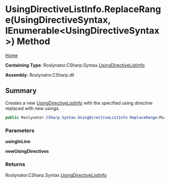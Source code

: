 # UsingDirectiveListInfo\.ReplaceRange\(UsingDirectiveSyntax, IEnumerable\<UsingDirectiveSyntax>\) Method

[Home](../../../../../README.md)

**Containing Type**: Roslynator\.CSharp\.Syntax\.[UsingDirectiveListInfo](../README.md)

**Assembly**: Roslynator\.CSharp\.dll

## Summary

Creates a new [UsingDirectiveListInfo](../README.md) with the specified using directive replaced with new usings\.

```csharp
public Roslynator.CSharp.Syntax.UsingDirectiveListInfo ReplaceRange(Microsoft.CodeAnalysis.CSharp.Syntax.UsingDirectiveSyntax usingInLine, System.Collections.Generic.IEnumerable<Microsoft.CodeAnalysis.CSharp.Syntax.UsingDirectiveSyntax> newUsingDirectives)
```

### Parameters

**usingInLine**

**newUsingDirectives**

### Returns

Roslynator\.CSharp\.Syntax\.[UsingDirectiveListInfo](../README.md)

